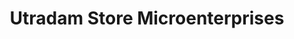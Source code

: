 ---
title: "Utradam Store Microenterprises"
url: /trivandrum/utradam-store-microenterprises/
shop: Allgemein
---